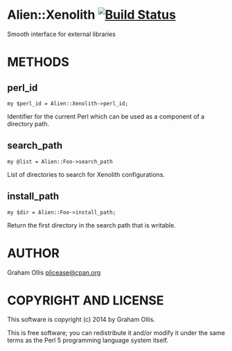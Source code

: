 # Alien::Xenolith [![Build Status](https://secure.travis-ci.org/plicease/Alien-Xenolith.png)](http://travis-ci.org/plicease/Alien-Xenolith)

Smooth interface for external libraries

# METHODS

## perl\_id

    my $perl_id = Alien::Xenolith->perl_id;

Identifier for the current Perl which can be used as a component of a directory path.

## search\_path

    my @list = Alien::Foo->search_path

List of directories to search for Xenolith configurations.

## install\_path

    my $dir = Alien::Foo->install_path;

Return the first directory in the search path that is writable.

# AUTHOR

Graham Ollis <plicease@cpan.org>

# COPYRIGHT AND LICENSE

This software is copyright (c) 2014 by Graham Ollis.

This is free software; you can redistribute it and/or modify it under
the same terms as the Perl 5 programming language system itself.
